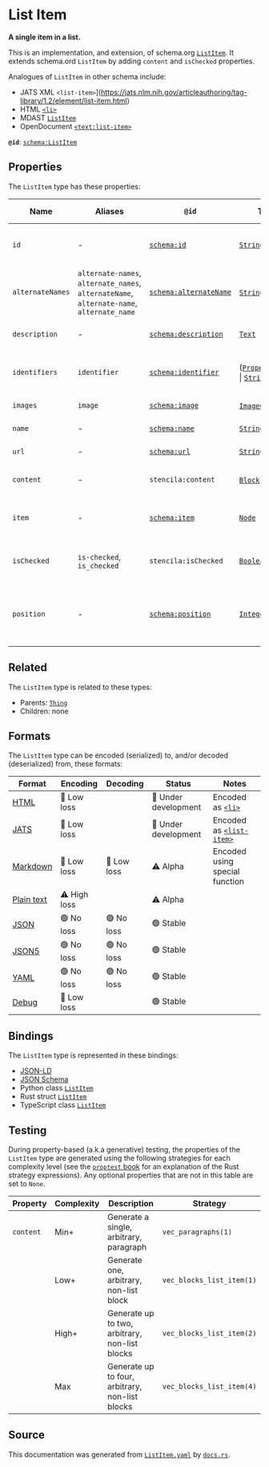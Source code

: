 # List Item

**A single item in a list.**

This is an implementation, and extension, of schema.org [`ListItem`](https://schema.org/ListItem).
It extends schema.ord `ListItem` by adding `content` and `isChecked` properties.

Analogues of `ListItem` in other schema include:
  - JATS XML `<list-item>`](https://jats.nlm.nih.gov/articleauthoring/tag-library/1.2/element/list-item.html)
  - HTML [`<li>`](https://developer.mozilla.org/en-US/docs/Web/HTML/Element/li)
  - MDAST [`ListItem`](https://github.com/syntax-tree/mdast#listitem)
  - OpenDocument [`<text:list-item>`](http://docs.oasis-open.org/office/v1.2/os/OpenDocument-v1.2-os-part1.html#__RefHeading__1415154_253892949)


**`@id`**: [`schema:ListItem`](https://schema.org/ListItem)

## Properties

The `ListItem` type has these properties:

| Name             | Aliases                                                                                   | `@id`                                                      | Type                                                                                                                                                                                                                 | Description                                                | Inherited from                                                                                   |
| ---------------- | ----------------------------------------------------------------------------------------- | ---------------------------------------------------------- | -------------------------------------------------------------------------------------------------------------------------------------------------------------------------------------------------------------------- | ---------------------------------------------------------- | ------------------------------------------------------------------------------------------------ |
| `id`             | -                                                                                         | [`schema:id`](https://schema.org/id)                       | [`String`](https://github.com/stencila/stencila/blob/main/docs/reference/schema/data/string.md)                                                                                                                      | The identifier for this item.                              | [`Entity`](https://github.com/stencila/stencila/blob/main/docs/reference/schema/other/entity.md) |
| `alternateNames` | `alternate-names`, `alternate_names`, `alternateName`, `alternate-name`, `alternate_name` | [`schema:alternateName`](https://schema.org/alternateName) | [`String`](https://github.com/stencila/stencila/blob/main/docs/reference/schema/data/string.md)*                                                                                                                     | Alternate names (aliases) for the item.                    | [`Thing`](https://github.com/stencila/stencila/blob/main/docs/reference/schema/other/thing.md)   |
| `description`    | -                                                                                         | [`schema:description`](https://schema.org/description)     | [`Text`](https://github.com/stencila/stencila/blob/main/docs/reference/schema/prose/text.md)                                                                                                                         | A description of the item.                                 | [`Thing`](https://github.com/stencila/stencila/blob/main/docs/reference/schema/other/thing.md)   |
| `identifiers`    | `identifier`                                                                              | [`schema:identifier`](https://schema.org/identifier)       | ([`PropertyValue`](https://github.com/stencila/stencila/blob/main/docs/reference/schema/other/property-value.md) \| [`String`](https://github.com/stencila/stencila/blob/main/docs/reference/schema/data/string.md))* | Any kind of identifier for any kind of Thing.              | [`Thing`](https://github.com/stencila/stencila/blob/main/docs/reference/schema/other/thing.md)   |
| `images`         | `image`                                                                                   | [`schema:image`](https://schema.org/image)                 | [`ImageObject`](https://github.com/stencila/stencila/blob/main/docs/reference/schema/works/image-object.md)*                                                                                                         | Images of the item.                                        | [`Thing`](https://github.com/stencila/stencila/blob/main/docs/reference/schema/other/thing.md)   |
| `name`           | -                                                                                         | [`schema:name`](https://schema.org/name)                   | [`String`](https://github.com/stencila/stencila/blob/main/docs/reference/schema/data/string.md)                                                                                                                      | The name of the item.                                      | [`Thing`](https://github.com/stencila/stencila/blob/main/docs/reference/schema/other/thing.md)   |
| `url`            | -                                                                                         | [`schema:url`](https://schema.org/url)                     | [`String`](https://github.com/stencila/stencila/blob/main/docs/reference/schema/data/string.md)                                                                                                                      | The URL of the item.                                       | [`Thing`](https://github.com/stencila/stencila/blob/main/docs/reference/schema/other/thing.md)   |
| `content`        | -                                                                                         | `stencila:content`                                         | [`Block`](https://github.com/stencila/stencila/blob/main/docs/reference/schema/prose/block.md)*                                                                                                                      | The content of the list item.                              | -                                                                                                |
| `item`           | -                                                                                         | [`schema:item`](https://schema.org/item)                   | [`Node`](https://github.com/stencila/stencila/blob/main/docs/reference/schema/other/node.md)                                                                                                                         | The item represented by this list item.                    | -                                                                                                |
| `isChecked`      | `is-checked`, `is_checked`                                                                | `stencila:isChecked`                                       | [`Boolean`](https://github.com/stencila/stencila/blob/main/docs/reference/schema/data/boolean.md)                                                                                                                    | A flag to indicate if this list item is checked.           | -                                                                                                |
| `position`       | -                                                                                         | [`schema:position`](https://schema.org/position)           | [`Integer`](https://github.com/stencila/stencila/blob/main/docs/reference/schema/data/integer.md)                                                                                                                    | The position of the item in a series or sequence of items. | -                                                                                                |

## Related

The `ListItem` type is related to these types:

- Parents: [`Thing`](https://github.com/stencila/stencila/blob/main/docs/reference/schema/other/thing.md)
- Children: none

## Formats

The `ListItem` type can be encoded (serialized) to, and/or decoded (deserialized) from, these formats:

| Format                                                                                        | Encoding         | Decoding      | Status                 | Notes                                                                                                        |
| --------------------------------------------------------------------------------------------- | ---------------- | ------------- | ---------------------- | ------------------------------------------------------------------------------------------------------------ |
| [HTML](https://github.com/stencila/stencila/blob/main/docs/reference/formats/html.md)         | 🔷 Low loss       |               | 🚧 Under development    | Encoded as [`<li>`](https://developer.mozilla.org/en-US/docs/Web/HTML/Element/li)                            |
| [JATS](https://github.com/stencila/stencila/blob/main/docs/reference/formats/jats.md)         | 🔷 Low loss       |               | 🚧 Under development    | Encoded as [`<list-item>`](https://jats.nlm.nih.gov/articleauthoring/tag-library/1.3/element/list-item.html) |
| [Markdown](https://github.com/stencila/stencila/blob/main/docs/reference/formats/markdown.md) | 🔷 Low loss       | 🔷 Low loss    | ⚠️ Alpha               | Encoded using special function                                                                               |
| [Plain text](https://github.com/stencila/stencila/blob/main/docs/reference/formats/text.md)   | ⚠️ High loss     |               | ⚠️ Alpha               |                                                                                                              |
| [JSON](https://github.com/stencila/stencila/blob/main/docs/reference/formats/json.md)         | 🟢 No loss        | 🟢 No loss     | 🟢 Stable               |                                                                                                              |
| [JSON5](https://github.com/stencila/stencila/blob/main/docs/reference/formats/json5.md)       | 🟢 No loss        | 🟢 No loss     | 🟢 Stable               |                                                                                                              |
| [YAML](https://github.com/stencila/stencila/blob/main/docs/reference/formats/yaml.md)         | 🟢 No loss        | 🟢 No loss     | 🟢 Stable               |                                                                                                              |
| [Debug](https://github.com/stencila/stencila/blob/main/docs/reference/formats/debug.md)       | 🔷 Low loss       |               | 🟢 Stable               |                                                                                                              |

## Bindings

The `ListItem` type is represented in these bindings:

- [JSON-LD](https://stencila.dev/ListItem.jsonld)
- [JSON Schema](https://stencila.dev/ListItem.schema.json)
- Python class [`ListItem`](https://github.com/stencila/stencila/blob/main/python/python/stencila/types/list_item.py)
- Rust struct [`ListItem`](https://github.com/stencila/stencila/blob/main/rust/schema/src/types/list_item.rs)
- TypeScript class [`ListItem`](https://github.com/stencila/stencila/blob/main/typescript/src/types/ListItem.ts)

## Testing

During property-based (a.k.a generative) testing, the properties of the `ListItem` type are generated using the following strategies for each complexity level (see the [`proptest` book](https://proptest-rs.github.io/proptest/) for an explanation of the Rust strategy expressions). Any optional properties that are not in this table are set to `None`.

| Property  | Complexity | Description                                     | Strategy                  |
| --------- | ---------- | ----------------------------------------------- | ------------------------- |
| `content` | Min+       | Generate a single, arbitrary, paragraph         | `vec_paragraphs(1)`       |
|           | Low+       | Generate one, arbitrary, non-list block         | `vec_blocks_list_item(1)` |
|           | High+      | Generate up to two, arbitrary, non-list blocks  | `vec_blocks_list_item(2)` |
|           | Max        | Generate up to four, arbitrary, non-list blocks | `vec_blocks_list_item(4)` |

## Source

This documentation was generated from [`ListItem.yaml`](https://github.com/stencila/stencila/blob/main/schema/ListItem.yaml) by [`docs.rs`](https://github.com/stencila/stencila/blob/main/rust/schema-gen/src/docs.rs).